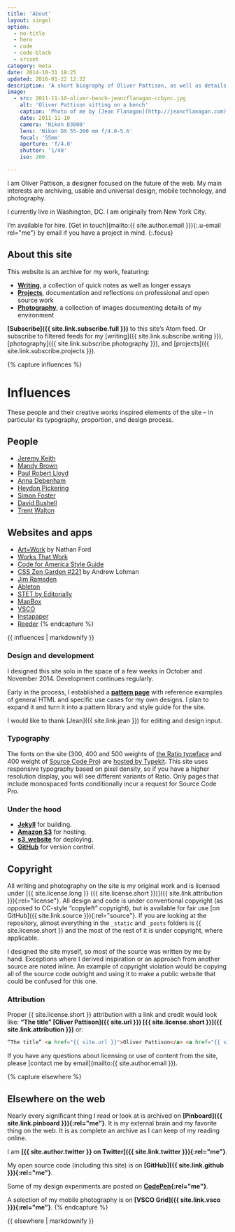 ```yaml
---
title: 'About'
layout: singel
option:
  - no-title
  - hero
  - code
  - code-block
  - srcset
category: meta
date: 2014-10-31 18:25
updated: 2016-01-22 12:22
description: 'A short biography of Oliver Pattison, as well as details about how this website was made.'
image:
  - src: 2011-11-10-oliver-bench-jeancflanagan-ccbync.jpg
    alt: 'Oliver Pattison sitting on a bench'
    caption: 'Photo of me by [Jean Flanagan](http://jeancflanagan.com), [CC BY-NC](http://creativecommons.org/licenses/by-nc/4.0/)'
    date: 2011-11-10
    camera: 'Nikon D3000'
    lens: 'Nikon DX 55-200 mm f/4.0-5.6'
    focal: '55mm'
    aperture: 'f/4.0'
    shutter: '1/40'
    iso: 200

---
```


I am <span class="p-name">Oliver Pattison</span>, a designer focused on the future of the web. My main interests are archiving, usable and universal design, mobile technology, and photography.

I currently live in Washington, DC. I am originally from New York City.

I’m available for hire. [Get in touch](mailto:{{ site.author.email }}){:.u-email rel="me"} by email if you have a project in mind.
{:.focus}

## About this site

This website is an archive for my work, featuring:

- **[Writing](/writing/)**, a collection of quick notes as well as longer essays
- **[Projects](/projects/)**, documentation and reflections on professional and open source work
- **[Photography](/photography/)**, a collection of images documenting details of my environment

**[Subscribe]({{ site.link.subscribe.full }})** to this site’s Atom feed. Or subscribe to filtered feeds for my [writing]({{ site.link.subscribe.writing }}), [photography]({{ site.link.subscribe.photography }}), and [projects]({{ site.link.subscribe.projects }}).

{% capture influences %}
# Influences

These people and their creative works inspired elements of the site – in particular its typography, proportion, and design process.

## People

- [Jeremy Keith](https://adactio.com)
- [Mandy Brown](http://aworkinglibrary.com)
- [Paul Robert Lloyd](http://paulrobertlloyd.com)
- [Anna Debenham](http://maban.co.uk)
- [Heydon Pickering](http://www.heydonworks.com)
- [Simon Foster](http://simonfosterdesign.com)
- [David Bushell](http://dbushell.com)
- [Trent Walton](http://trentwalton.com)

## Websites and apps

- [Art=Work](http://artequalswork.com) by Nathan Ford
- [Works That Work](https://worksthatwork.com)
- [Code for America Style Guide](http://style.codeforamerica.org)
- [CSS Zen Garden #221](http://www.csszengarden.com/221/) by Andrew Lohman
- [Jim Ramsden](http://jimramsden.com)
- [Ableton](https://www.ableton.com/en)
- [STET by Editorially](http://stet.editorially.com)
- [MapBox](https://www.mapbox.com)
- [VSCO](http://vsco.co)
- [Instapaper](https://www.instapaper.com)
- [Reeder](http://reederapp.com)
{% endcapture %}

<aside class="ancillary">
{{ influences | markdownify }}
</aside>

### Design and development

I designed this site solo in the space of a few weeks in October and November 2014. Development continues regularly.

Early in the process, I established a **[pattern page](/patterns/)** with reference examples of general HTML and specific use cases for my own designs. I plan to expand it and turn it into a pattern library and style guide for the site.

I would like to thank [Jean]({{ site.link.jean }}) for editing and design input.

### Typography

The fonts on the site (300, 400 and 500 weights of [the Ratio typeface](http://cargocollective.com/pstype/Ratio) and 400 weight of [Source Code Pro](http://adobe-fonts.github.io/source-code-pro/)) are [hosted by Typekit](https://typekit.com/colophons/ojm0eig). This site uses responsive typography based on pixel density, so if you have a higher resolution display, you will see different variants of Ratio. Only pages that include monospaced fonts conditionally incur a request for Source Code Pro.

### Under the hood

- **[Jekyll](http://jekyllrb.com)** for building.
- **[Amazon S3](http://aws.amazon.com/s3)** for hosting.
- **[s3_website](https://github.com/laurilehmijoki/s3_website)** for deploying.
- **[GitHub](https://github.com/opattison/olivermakes)** for version control.

## Copyright

All writing and photography on the site is my original work and is licensed under [{{ site.license.long }} ({{ site.license.short }})]({{ site.link.attribution }}){:rel="license"}. All design and code is under conventional copyright (as opposed to CC-style “copyleft” copyright), but is available for fair use [on GitHub]({{ site.link.source }}){:rel="source"}. If you are looking at the repository, almost everything in the `_static` and `_posts` folders is {{ site.license.short }} and the most of the rest of it is under copyright, where applicable.

I designed the site myself, so most of the source was written by me by hand. Exceptions where I derived inspiration or an approach from another source are noted inline. An example of copyright violation would be copying all of the source code outright and using it to make a public website that could be confused for this one.

### Attribution

Proper {{ site.license.short }} attribution with a link and credit would look like: **“The title” [Oliver Pattison]({{ site.url }}) [{{ site.license.short }}]({{ site.link.attribution }})** or:

```html
“The title” <a href="{{ site.url }}">Oliver Pattison</a> <a href="{{ site.link.attribution }}">{{ site.license.short }}</a>
```

If you have any questions about licensing or use of content from the site, please [contact me by email](mailto:{{ site.author.email }}).

{% capture elsewhere %}
## Elsewhere on the web

Nearly every significant thing I read or look at is archived on **[Pinboard]({{ site.link.pinboard }}){:rel="me"}**. It is my external brain and my favorite thing on the web. It is as complete an archive as I can keep of my reading online.

I am **[{{ site.author.twitter }} on Twitter]({{ site.link.twitter }}){:rel="me"}**.

My open source code (including this site) is on **[GitHub]({{ site.link.github }}){:rel="me"}**.

Some of my design experiments are posted on **[CodePen](http://codepen.io/opattison/){:rel="me"}**.

A selection of my mobile photography is on **[VSCO Grid]({{ site.link.vsco }}){:rel="me"}**.
{% endcapture %}

<aside class="endnote">
{{ elsewhere | markdownify }}
</aside>
